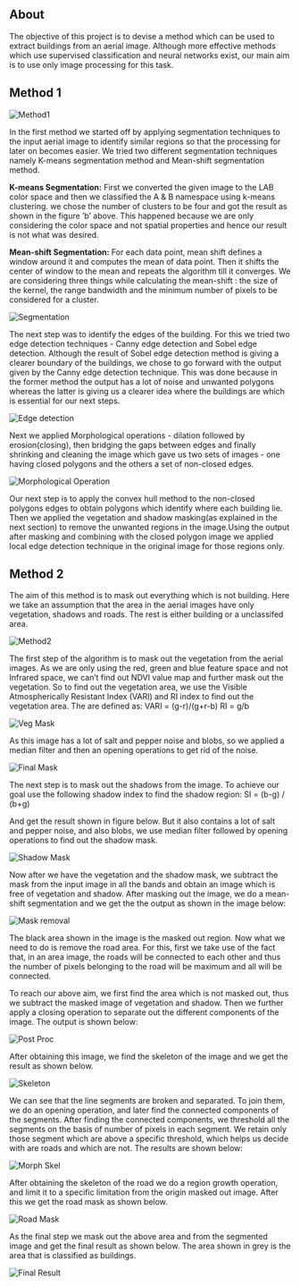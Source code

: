 ## About
The objective of this project is to devise a method which can be used to extract buildings from an aerial image. Although more effective methods which use supervised classification and neural networks exist, our main aim is to use only image processing for this task.

## Method 1
![Method1](https://i.imgur.com/V7z32ll.png)

In the first method we started off by applying segmentation techniques to the input aerial image to identify similar regions so that the processing for later on becomes easier. We tried two different segmentation techniques namely K-means segmentation method and Mean-shift segmentation method.

**K-means Segmentation:**
First we converted the given image to the LAB color space and then we classified the A & B namespace using k-means clustering. we chose the number of clusters to be four and got the result as shown in the figure ’b’ above. This happened because we are only considering the color space and not spatial properties and hence our result is not what was desired.

**Mean-shift Segmentation:**
For each data point, mean shift defines a window around it and computes the mean of data point. Then it shifts the center of window to the mean and repeats the algorithm till it converges. We are considering three things while calculating the mean-shift : the size of the kernel, the range bandwidth and the minimum number of pixels to be considered for a cluster.

![Segmentation](https://i.imgur.com/L9PWAx0.png)

The next step was to identify the edges of the building. For this we tried two edge detection techniques - Canny edge detection and Sobel edge detection. Although the result of Sobel edge detection method is giving a clearer boundary of the buildings, we chose to go forward with the output given by the Canny edge detection technique. This was done because in the former method the output has a lot of noise and unwanted polygons whereas the latter is giving us a clearer idea where the buildings are which is essential for our next steps.

![Edge detection](https://i.imgur.com/56Mka2u.png)

Next we applied Morphological operations - dilation followed by erosion(closing), then bridging the gaps between edges and finally shrinking and cleaning the image which gave us two sets of images - one having closed polygons and the others a set of non-closed edges.

![Morphological Operation](https://i.imgur.com/2vhg3wC.png)

Our next step is to apply the convex hull method to the non-closed polygons edges to obtain polygons which identify where each building lie. Then we applied the vegetation and shadow masking(as explained in the next section) to remove the unwanted regions in the image.Using the output after masking and combining with the closed polygon image we applied local edge detection technique in the original image for those regions only.


## Method 2
The aim of this method is to mask out everything which is not building. Here we take an assumption that the area in the aerial images have only vegetation, shadows and roads. The rest is either building or a unclassifed area.

![Method2](https://i.imgur.com/FlhpP34.png)

The first step of the algorithm is to mask out the vegetation from the aerial images. As we are only using the red, green and blue feature space and not Infrared space, we can’t find out NDVI value map and further mask out the vegetation. So to find out the vegetation area, we use the Visible Atmospherically Resistant Index (VARI) and RI index to find out the vegetation area.
The are defined as:
VARI = (g-r)/(g+r-b)
RI = g/b

![Veg Mask](https://i.imgur.com/izdkbek.png)

As this image has a lot of salt and pepper noise and blobs, so we applied a median filter and then an opening operations to get rid of the noise.

![Final Mask](https://i.imgur.com/bZjmtmm.png)

The next step is to mask out the shadows from the image. To achieve our goal use the following shadow index to find the shadow region:
SI = (b-g) / (b+g)

And get the result shown in figure below. But it also contains a lot of salt and pepper noise, and also blobs, we use median filter followed by opening operations to find out the shadow mask.

![Shadow Mask](https://i.imgur.com/49SQpKt.png)

Now after we have the vegetation and the shadow mask, we subtract the mask from the input image in all the bands and obtain an image which is free of vegetation and shadow. After masking out the image, we do a mean-shift segmentation and we get the the output as shown in the image below:

![Mask removal](https://i.imgur.com/mpxEVgF.png)

The black area shown in the image is the masked out region. Now what we need to do is remove the road area. For this, first we take use of the fact that, in an area image, the roads will be connected to each other and thus the number of pixels belonging to the road will be maximum and all will be connected.

To reach our above aim, we first find the area which is not masked out, thus we subtract the masked image of vegetation and shadow. Then we further apply a closing operation to separate out the different components of the image. The output is shown below:

![Post Proc](https://i.imgur.com/QajdBrc.png)

After obtaining this image, we find the skeleton of the image and we get the result as shown below.

![Skeleton](https://i.imgur.com/4J2mIcG.png)

We can see that the line segments are broken and separated. To join them, we do an opening operation, and later find the connected components of the segments. After finding the connected components, we threshold all the segments on the basis of number of pixels in each segment. We retain only those segment which are above a specific threshold, which helps us decide with are roads and which are not. The results are shown below:

![Morph Skel](https://i.imgur.com/tayRYAM.png)

After obtaining the skeleton of the road we do a region growth operation, and limit it to a specific limitation from the origin masked out image. After this we get the road mask as shown below.

![Road Mask](https://i.imgur.com/WFMHR18.png)

As the final step we mask out the above area and from the segmented image and get the final result as shown below. The area shown in grey is the area that is classified as buildings.

![Final Result](https://i.imgur.com/SwuuSFJ.png)
